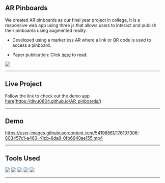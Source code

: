 ## AR Pinboards
We created AR pinboards as our final year project in college, It is a responsive web app using three js that allows users to interact and publish their pinboards using augmented reality.

- Developed using a markerless AR where a link or QR code is used to access a pinboard.

- Paper publication: Click [here](https://www.tojqi.net/index.php/journal/article/view/1172/519) to read.
<img src="assets/readme_images/Screenshot 2022-06-10 at 2.08.03 PM.png">

<hr>

## Live Project
Follow the link to check out the demo app [here](https://thebenezer.github.io/pinboARds/)(https://divu0804.github.io/AR_pinboards/)

<hr>


## Demo

https://user-images.githubusercontent.com/54198861/176197306-803457c1-a460-41cb-8da8-0fb6940ae155.mp4


<hr>

## Tools Used
<img src="https://img.shields.io/badge/php-%23777BB4.svg?style=for-the-badge&logo=php&logoColor=white">
<img src="https://img.shields.io/badge/javascript-%23323330.svg?style=for-the-badge&logo=javascript&logoColor=%23F7DF1E">
<img src="https://img.shields.io/badge/threejs-black?style=for-the-badge&logo=three.js&logoColor=white">
<img src="https://img.shields.io/badge/GoogleCloud-%234285F4.svg?style=for-the-badge&logo=google-cloud&logoColor=white">
<img src="https://img.shields.io/badge/git-%23F05033.svg?style=for-the-badge&logo=git&logoColor=white">
<hr>
